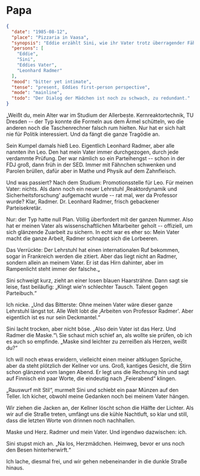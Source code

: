 # Papa

```json
{
  "date": "1985-08-12",
  "place": "Pizzaria in Vaasa",
  "synopsis": "Eddie erzählt Sini, wie ihr Vater trotz überragender Fähigkeiten im Schatten des Parteikarrieristen Radmer blieb.",
  "persons": [
    "Eddie",
    "Sini",
    "Eddies Vater",
    "Leonhard Radmer"
  ],
  "mood": "bitter yet intimate",
  "tense": "present, Eddies first-person perspective",
  "mode": "mainline",
  "todo": "Der Dialog der Mädchen ist noch zu schwach, zu redundant."
}
```

„Weißt du, mein Alter war im Studium der Allerbeste. Kernreaktortechnik, TU
Dresden -- der Typ konnte die Formeln aus dem Ärmel schütteln, wo die anderen
noch die Taschenrechner falsch rum hielten. Nur hat er sich halt nie für Politik
interessiert. Und da fängt die ganze Tragödie an.

Sein Kumpel damals hieß Leo. Eigentlich Leonhard Radmer, aber alle nannten ihn
Leo. Den hat mein Vater immer durchgezogen, durch jede verdammte Prüfung. Der
war nämlich so ein Parteihengst -- schon in der FDJ groß, dann früh in der SED.
Immer mit Fähnchen schwenken und Parolen brüllen, dafür aber in Mathe und Physik
auf dem Zahnfleisch.

Und was passiert? Nach dem Studium: Promotionsstelle für Leo. Für meinen Vater:
nichts. Als dann noch ein neuer Lehrstuhl ‚Reaktordynamik und
Sicherheitsforschung' aufgemacht wurde -- rat mal, wer da Professor wurde? Klar,
Radmer. Dr. Leonhard Radmer, frisch gebackener Parteisekretär.

Nur: der Typ hatte null Plan. Völlig überfordert mit der ganzen Nummer. Also hat
er meinen Vater als wissenschaftlichen Mitarbeiter geholt -- offiziell, um sich
glänzende Zuarbeit zu sichern. In echt war es eher so: Mein Vater macht die
ganze Arbeit, Radmer schnappt sich die Lorbeeren.

Das Verrückte: Der Lehrstuhl hat einen internationalen Ruf bekommen, sogar in
Frankreich werden die zitiert. Aber das liegt nicht an Radmer, sondern allein an
meinem Vater. Er ist das Hirn dahinter, aber im Rampenlicht steht immer der
falsche.„

Sini schweigt kurz, zieht an einer losen blauen Haarsträhne. Dann sagt sie
leise, fast beiläufig: „Klingt wie'n schlechter Tausch. Talent gegen
Parteibuch.“

Ich nicke. „Und das Bitterste: Ohne meinen Vater wäre dieser ganze Lehrstuhl
längst tot. Alle Welt lobt die ‚Arbeiten von Professor Radmer'. Aber eigentlich
ist es nur sein Deckmantel.“

Sini lacht trocken, aber nicht böse. „Also dein Vater ist das Herz. Und Radmer
die Maske.“\ Sie schaut mich schief an, als wollte sie prüfen, ob ich es auch so
empfinde. „Maske sind leichter zu zerreißen als Herzen, weißt du?“

Ich will noch etwas erwidern, vielleicht einen meiner altklugen Sprüche, aber da
steht plötzlich der Kellner vor uns. Groß, kantiges Gesicht, die Stirn schon
glänzend vom langen Abend. Er legt uns die Rechnung hin und sagt auf Finnisch
ein paar Worte, die eindeutig nach „Feierabend“ klingen.

„Rauswurf mit Stil“, murmelt Sini und schiebt ein paar Münzen auf den Teller.
Ich kicher, obwohl meine Gedanken noch bei meinem Vater hängen.

Wir ziehen die Jacken an, der Kellner löscht schon die Hälfte der Lichter. Als
wir auf die Straße treten, umfängt uns die kühle Nachtluft, so klar und still,
dass die letzten Worte von drinnen noch nachhallen.

Maske und Herz. Radmer und mein Vater. Und irgendwo dazwischen: ich.

Sini stupst mich an. „Na los, Herzmädchen. Heimweg, bevor er uns noch den Besen
hinterherwirft.“

Ich lache, diesmal frei, und wir gehen nebeneinander in die dunkle Straße
hinaus.
